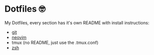 
# Dotfiles :nerd_face:

My Dotfiles, every section has it's own README with install instructions:

- [git](git/README.md)
- [neovim](nvim/README.md)
- tmux (no README, just use the .tmux.conf)
- [zsh](zsh/README.md)
